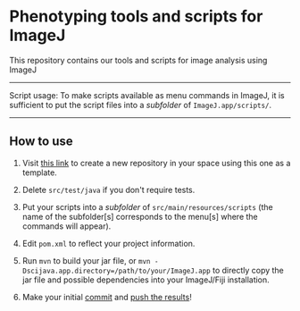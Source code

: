 # Phenotyping tools and scripts for ImageJ

This repository contains our tools and scripts for image analysis using ImageJ

---

Script usage: To make scripts available as menu commands in ImageJ, it is
sufficient to put the script files into a _subfolder_ of `ImageJ.app/scripts/`.

---

## How to use

1. Visit [this link](https://github.com/imagej/example-script-collection/generate)
   to create a new repository in your space using this one as a template.

2. Delete `src/test/java` if you don't require tests.

3. Put your scripts into a *subfolder* of `src/main/resources/scripts` (the
   name of the subfolder[s] corresponds to the menu[s] where the commands will
   appear).

4. Edit `pom.xml` to reflect your project information.

5. Run `mvn` to build your jar file, or
   `mvn -Dscijava.app.directory=/path/to/your/ImageJ.app` to directly copy the
   jar file and possible dependencies into your ImageJ/Fiji installation.

5. Make your initial
   [commit](https://help.github.com/en/desktop/contributing-to-projects/committing-and-reviewing-changes-to-your-project) and
   [push the results](https://help.github.com/en/articles/pushing-commits-to-a-remote-repository)!

